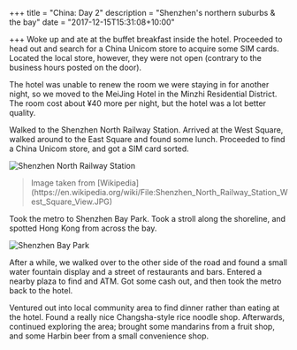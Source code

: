 +++
title = "China: Day 2"
description = "Shenzhen's northern suburbs & the bay"
date = "2017-12-15T15:31:08+10:00"

+++
Woke up and ate at the buffet breakfast inside the hotel. Proceeded to head out and search for a China Unicom store to acquire some SIM cards. Located the local store, however, they were not open (contrary to the business hours posted on the door).

The hotel was unable to renew the room we were staying in for another night, so we moved to the MeiJing Hotel in the Minzhi Residential District. The room cost about ¥40 more per night, but the hotel was a lot better quality.

Walked to the Shenzhen North Railway Station. Arrived at the West Square, walked around to the East Square and found some lunch. Proceeded to find a China Unicom store, and got a SIM card sorted.

![Shenzhen North Railway Station](/images/shenzhen-north-railway-station.jpg)
<blockquote>Image taken from [Wikipedia](https://en.wikipedia.org/wiki/File:Shenzhen_North_Railway_Station_West_Square_View.JPG)</blockquote>

Took the metro to Shenzhen Bay Park. Took a stroll along the shoreline, and spotted Hong Kong from across the bay.

![Shenzhen Bay Park](/images/shenzhen-bay-park.jpg)

After a while, we walked over to the other side of the road and found a small water fountain display and a street of restaurants and bars. Entered a nearby plaza to find and ATM. Got some cash out, and then took the metro back to the hotel.

Ventured out into local community area to find dinner rather than eating at the hotel. Found a really nice Changsha-style rice noodle shop. Afterwards, continued exploring the area; brought some mandarins from a fruit shop, and some Harbin beer from a small convenience shop.
